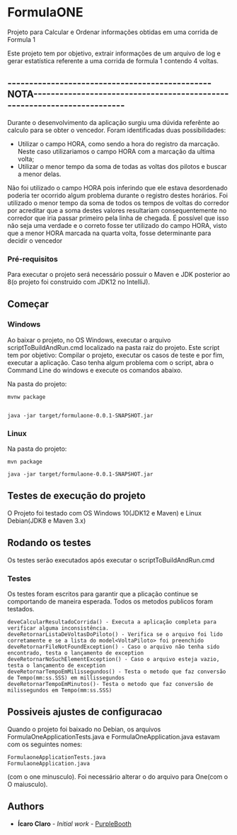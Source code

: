 ﻿
# FormulaONE
Projeto para Calcular e Ordenar informações obtidas em uma corrida de Formula 1


Este projeto tem por objetivo, extrair informações de um arquivo de log e gerar estatística referente a uma corrida
de formula 1 contendo 4 voltas.

## -----------------------------------------------NOTA------------------------------------------------------------------------
Durante o desenvolvimento da aplicação surgiu uma dúvida referênte ao calculo para se obter o vencedor.
Foram identificadas duas possibilidades:
- Utilizar o campo HORA, como sendo a hora do registro da marcação. Neste caso utilizariamos o campo HORA com a marcação da ultima volta;
- Utilizar o menor tempo da soma de todas as voltas dos pilotos e buscar a menor delas.

Não foi utilizado o campo HORA pois inferindo que ele estava desordenado poderia ter ocorrido algum problema durante o registro destes horários.
Foi utilizado o menor tempo da soma de todos os tempos de voltas do corredor por acreditar que a soma destes valores resultariam consequentemente
no corredor que iria passar primeiro pela linha de chegada.
É possível que isso não seja uma verdade e o correto fosse ter utilizado do campo HORA, visto que a menor HORA marcada na quarta volta, fosse 
determinante para decidir o vencedor

### Pré-requisitos

Para executar o projeto será necessário possuir o Maven e JDK posterior ao 8(o projeto foi construido com JDK12 no IntelliJ).


## Começar

### Windows
Ao baixar o projeto, no OS Windows, executar o arquivo scriptToBuildAndRun.cmd localizado na pasta raiz do projeto.
Este script tem por objetivo: Compilar o projeto, executar os casos de teste e por fim, executar a aplicação.
Caso tenha algum problema com o script, abra o Command Line do windows e execute os comandos abaixo.

Na pasta do projeto:
```
mvnw package


java -jar target/formulaone-0.0.1-SNAPSHOT.jar

```

### Linux

Na pasta do projeto:

```
mvn package

java -jar target/formulaone-0.0.1-SNAPSHOT.jar

```

## Testes de execução do projeto
O Projeto foi testado com OS Windows 10(JDK12 e Maven) e Linux Debian(JDK8 e Maven 3.x)

## Rodando os testes

Os testes serão executados após executar o scriptToBuildAndRun.cmd

### Testes

Os testes foram escritos para garantir que a plicação continue se comportando de maneira esperada.
Todos os metodos publicos foram testados.

```
deveCalcularResultadoCorrida() - Executa a aplicação completa para verificar alguma inconsistência.
deveRetornarListaDeVoltasDoPiloto() - Verifica se o arquivo foi lido corretamente e se a lista do model<VoltaPiloto> foi preenchido
deveRetornarFileNotFoundException() - Caso o arquivo não tenha sido encontrado, testa o lançamento de exception
deveRetornarNoSuchElementException() - Caso o arquivo esteja vazio, testa o lançamento de exception
deveRetornarTempoEmMilissegundos() - Testa o metodo que faz conversão de Tempo(mm:ss.SSS) em millissegundos
deveRetornarTempoEmMinutos()- Testa o metodo que faz conversão de  milissegundos em Tempo(mm:ss.SSS)
```

## Possiveis ajustes de configuracao
Quando o projeto foi baixado no Debian, os arquivos FormulaOneApplicationTests.java e FormulaOneApplication.java estavam com os seguintes nomes:
```
FormulaoneApplicationTests.java
FormulaoneApplication.java
```
(com o one minusculo). Foi necessário alterar o do arquivo para One(com o O maiusculo).

## Authors

* **Ícaro Claro** - *Initial work* - [PurpleBooth](https://github.com/icaroclaro)